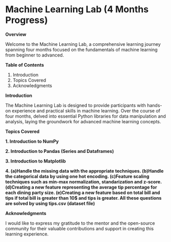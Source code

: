 # Machine Learning Lab (4 Months Progress)

__Overview__

Welcome to the Machine Learning Lab, a comprehensive learning journey spanning four months focused on the fundamentals of machine learning from beginner to advanced.

__Table of Contents__

1. Introduction
2. Topics Covered
3. Acknowledgments

**Introduction**

The Machine Learning Lab is designed to provide participants with hands-on experience and practical skills in machine learning. 
Over the course of four months, delved into essential Python libraries for data manipulation and analysis, laying the groundwork for
advanced machine learning concepts.

**Topics Covered**

**1. Introduction to NumPy**

**2. Introduction to Pandas (Series and Dataframes)**

**3. Introduction to Matplotlib**

**4. (a)Handle the missing data with the appropriate techniques. 
     (b)Handle the categorical data by using one hot encoding.
     (c)Feature scaling techniques such as min-max normalization, standarization and z-score.
     (d)Creating a new feature representing the average tip percentage for each dining party size.
     (e)Creating a new feature based on total bill and tips if total bill is greater than 10$ and tips is greater.
     All these questions are solved by using tips.csv (dataset file)**

**Acknowledgments**

I would like to express my gratitude to the mentor and the open-source community for their valuable contributions and support in creating
this learning experience.
